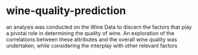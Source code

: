# wine-quality-prediction
an analysis was conducted on the Wine Data to discern the factors that play a pivotal role in determining the quality of wine. An exploration of the correlations between these attributes and the overall wine quality was undertaken, while considering the interplay with other relevant factors
